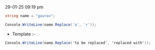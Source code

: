 29-01-25
09:19 pm

```C#
string name = "gaurav";

Console.WriteLine(name.Replace('a', 'r')); 
```

- Template :-
```C#
Console.WriteLine(name.Replace('to be replaced', 'replaced with')); 
```
